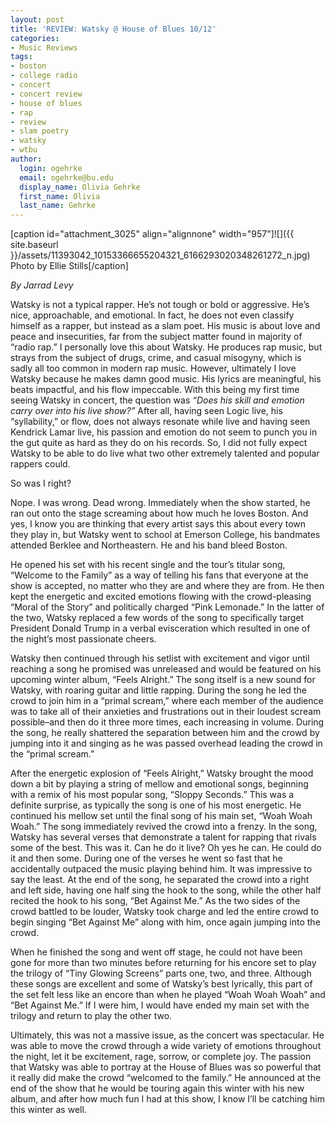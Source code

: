 ```yaml
---
layout: post
title: 'REVIEW: Watsky @ House of Blues 10/12'
categories:
- Music Reviews
tags:
- boston
- college radio
- concert
- concert review
- house of blues
- rap
- review
- slam poetry
- watsky
- wtbu
author:
  login: ogehrke
  email: ogehrke@bu.edu
  display_name: Olivia Gehrke
  first_name: Olivia
  last_name: Gehrke
---
```

\[caption id="attachment\_3025" align="alignnone" width="957"\]![]({{ site.baseurl }}/assets/11393042_10153366655204321_6166293020348261272_n.jpg) Photo by Ellie Stills\[/caption\]

_By Jarrad Levy_

Watsky is not a typical rapper. He’s not tough or bold or aggressive. He’s nice, approachable, and emotional. In fact, he does not even classify himself as a rapper, but instead as a slam poet. His music is about love and peace and insecurities, far from the subject matter found in majority of “radio rap.” I personally love this about Watsky. He produces rap music, but strays from the subject of drugs, crime, and casual misogyny, which is sadly all too common in modern rap music. However, ultimately I love Watsky because he makes damn good music. His lyrics are meaningful, his beats impactful, and his flow impeccable. With this being my first time seeing Watsky in concert, the question was _“Does his skill and emotion carry over into his live show?”_ After all, having seen Logic live, his “syllability,” or flow, does not always resonate while live and having seen Kendrick Lamar live, his passion and emotion do not seem to punch you in the gut quite as hard as they do on his records. So, I did not fully expect Watsky to be able to do live what two other extremely talented and popular rappers could.

So was I right?

Nope. I was wrong. Dead wrong. Immediately when the show started, he ran out onto the stage screaming about how much he loves Boston. And yes, I know you are thinking that every artist says this about every town they play in, but Watsky went to school at Emerson College, his bandmates attended Berklee and Northeastern. He and his band bleed Boston.

He opened his set with his recent single and the tour’s titular song, “Welcome to the Family” as a way of telling his fans that everyone at the show is accepted, no matter who they are and where they are from. He then kept the energetic and excited emotions flowing with the crowd-pleasing “Moral of the Story” and politically charged “Pink Lemonade.” In the latter of the two, Watsky replaced a few words of the song to specifically target President Donald Trump in a verbal evisceration which resulted in one of the night’s most passionate cheers.

Watsky then continued through his setlist with excitement and vigor until reaching a song he promised was unreleased and would be featured on his upcoming winter album, “Feels Alright.” The song itself is a new sound for Watsky, with roaring guitar and little rapping. During the song he led the crowd to join him in a “primal scream,” where each member of the audience was to take all of their anxieties and frustrations out in their loudest scream possible–and then do it three more times, each increasing in volume. During the song, he really shattered the separation between him and the crowd by jumping into it and singing as he was passed overhead leading the crowd in the “primal scream.”

After the energetic explosion of “Feels Alright,” Watsky brought the mood down a bit by playing a string of mellow and emotional songs, beginning with a remix of his most popular song, “Sloppy Seconds.” This was a definite surprise, as typically the song is one of his most energetic. He continued his mellow set until the final song of his main set, “Woah Woah Woah.” The song immediately revived the crowd into a frenzy. In the song, Watsky has several verses that demonstrate a talent for rapping that rivals some of the best. This was it. Can he do it live? Oh yes he can. He could do it and then some. During one of the verses he went so fast that he accidentally outpaced the music playing behind him. It was impressive to say the least. At the end of the song, he separated the crowd into a right and left side, having one half sing the hook to the song, while the other half recited the hook to his song, “Bet Against Me.” As the two sides of the crowd battled to be louder, Watsky took charge and led the entire crowd to begin singing “Bet Against Me” along with him, once again jumping into the crowd.

When he finished the song and went off stage, he could not have been gone for more than two minutes before returning for his encore set to play the trilogy of “Tiny Glowing Screens” parts one, two, and three. Although these songs are excellent and some of Watsky’s best lyrically, this part of the set felt less like an encore than when he played “Woah Woah Woah” and “Bet Against Me.” If I were him, I would have ended my main set with the trilogy and return to play the other two.

Ultimately, this was not a massive issue, as the concert was spectacular. He was able to move the crowd through a wide variety of emotions throughout the night, let it be excitement, rage, sorrow, or complete joy. The passion that Watsky was able to portray at the House of Blues was so powerful that it really did make the crowd “welcomed to the family.” He announced at the end of the show that he would be touring again this winter with his new album, and after how much fun I had at this show, I know I’ll be catching him this winter as well.